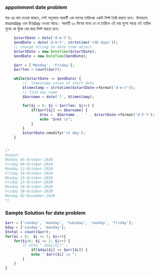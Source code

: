 ### appoinment date problem 
বার এর নাম দেওয়া থাকবে, সেই অনুসারে পরবর্তী এক মাসের তারিখের একটা লিস্ট তৈরি করতে হবে।
উদাহরণঃ 
monday এবং  friday দেওয়া আছে। পরবর্তী ৩০ দিনের মধ্যে  যে যে তারিখে এই বার গুলো আছে ওই তারিখ গুলো কে খুঁজে বের করে লিস্ট করতে হবে।

~~~ php
    $startDate = date('d-m-Y');
    $endDate = date('d-m-Y', strtotime('+30 days'));
    // change string to date time object 
    $startDate = new DateTime($startDate); 
    $endDate = new DateTime($endDate); 
    
    $arr = ['Monday', 'Friday'];
    $arrlen = count($arr);
  
	while($startDate <= $endDate) {
		//  timestamp value of start date 
		$timestamp = strtotime($startDate->format('d-m-Y'));
		// find day name
		$barname = date('l', $timestamp);
		
		for($j = 0; $j < $arrlen; $j++) {
			if($arr[$j] == $barname) {
				$res =  $barname . ' ' . $startDate->format('d-F-Y');
				echo "$res \n";
			}
		}
		$startDate->modify('+1 day');
	}
	

/*
Output: 
Monday 05-October-2020
Friday 09-October-2020
Monday 12-October-2020
Friday 16-October-2020
Monday 19-October-2020
Friday 23-October-2020
Monday 26-October-2020
Friday 30-October-2020
Monday 02-November-2020
*/

~~~

### Sample Solution for date problem

~~~ php
$arr = ['sunday', 'monday', 'tuesday', 'sunday', 'friday'];
$day = ['sunday', 'monday'];
$total = count($arr);
for($i = 0;  $i <= 5; $i++){
	for($j=0; $j <= 2; $j++) {
		// echo " $day[$j]" ;
			if($day[$j] == $arr[$i]) {
			echo " $arr[$i] \n ";
		}
	} 		
}
~~~


